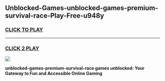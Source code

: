
## Unblocked-Games-unblocked-games-premium-survival-race-Play-Free-u948y
<h3>
<a href="https://premium76.site?title=unblocked-games-premium-survival-race&ref=20A">CLICK TO PLAY</a></h3>
<hr>

<h3>
<a href="https://premium76.site?title=unblocked-games-premium-survival-race&ref=20A">CLICK 2 PLAY</a>
  
</h3>

<a href="https://premium76.site?title=unblocked-games-premium-survival-race&ref=20A"><img src="https://clearcache.store/games.png"></a>


**unblocked-games-premium-survival-race games unblocked: Your Gateway to Fun and Accessible Online Gaming**
